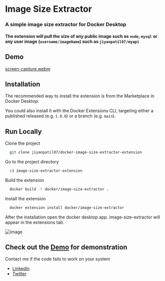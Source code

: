 # Image Size Extractor
### A simple image size extractor for Docker Desktop

#### The extension will pull the size of any public image such as `node`, `mysql` or any user image (`username/imageName`) such as `jiyanpatil07/myapi`
      


## Demo

[screen-capture.webm](https://user-images.githubusercontent.com/76421551/192455851-247bd642-76ef-4055-953f-6a8776fe4273.webm)




## Installation

The recommended way to install the extension is from the Marketplace in Docker Desktop.

You could also install it with the Docker Extensions CLI, targeting either a published released (e.g. `1.0.0`) or a branch (e.g. `main`).


## Run Locally

Clone the project

```bash
  git clone jiyanpatil07/docker-image-size-extractor-extension
```

Go to the project directory

```bash
  cd image-size-extractor-extension
```

Build the extension

```bash
  docker build -t docker/image-size-extractor .
```

Install the extension

```bash
  docker extension install docker/image-size-extractor
```

After the installation open the docker desktop app. image-size-extractor will appear in the extensions tab.

  ![image](https://user-images.githubusercontent.com/76421551/192453684-3c808a95-3c58-4641-a6a7-7fdcd9c16517.png)
  
## Check out the [Demo](#demo) for demonstration


Contact me if the code fails to work on your system

- [Linkedin](https://www.linkedin.com/in/jiyanpatil07/)
- [Twitter](https://twitter.com/JiyanPatil07)
